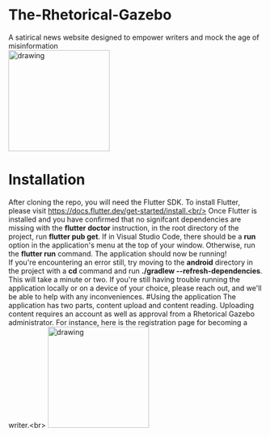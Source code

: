 # The-Rhetorical-Gazebo
A satirical news website designed to empower writers and mock the age of misinformation<br>
<img src="https://therhetoricalgazebo-media.s3.us-east-2.amazonaws.com/Screenshot_20211122-170009.jpg" alt="drawing" width="200"/>
# Installation
After cloning the repo, you will need the Flutter SDK. To install Flutter, please visit
https://docs.flutter.dev/get-started/install.<br/>
Once Flutter is installed and you have confirmed that no signifcant dependencies are
missing with the **flutter doctor** instruction, in the root directory of the project, run
**flutter pub get**. If in Visual Studio Code, there should be a **run** option in the application's
menu at the top of your window. Otherwise, run the **flutter run** command. The application should now be 
running!<br/>
If you're encountering an error still, try moving to the **android** directory in the project with a **cd** command and run 
**./gradlew --refresh-dependencies**. This will take a minute or two. If you're still having trouble running the application
locally or on a device of your choice, please reach out, and we'll be able to help with any inconveniences.
#Using the application
The application has two parts, content upload and content reading. Uploading content requires an account as well as approval
from a Rhetorical Gazebo administrator. For instance, here is the registration page for becoming a writer.<br\>
<img src="https://therhetoricalgazebo-media.s3.us-east-2.amazonaws.com/Screenshot_20211122-165745.jpg" alt="drawing" width="200"/>
